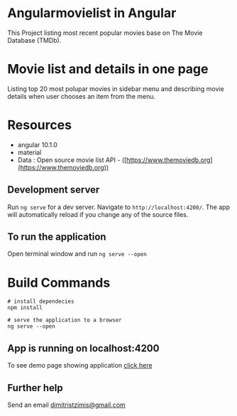 # Angularmovielist in Angular

This Project listing most recent popular movies base on The Movie Database (TMDb).

# Movie list and details in one page

Listing top 20 most polupar movies in sidebar menu and describing movie details when user chooses an item from the menu.

# Resources

- angular 10.1.0
- material
- Data : Open source movie list API - ([https://www.themoviedb.org](https://www.themoviedb.org))

## Development server

Run `ng serve` for a dev server. Navigate to `http://localhost:4200/`. The app will automatically reload if you change any of the source files.

## To run the application

Open terminal window and run `ng serve --open`

# Build Commands
```
# install dependecies
npm install

# serve the application to a browser
ng serve --open
```

## App is running on localhost:4200

To see demo page showing application [click here](https://prnt.sc/uia7en)

## Further help

Send an email dimitristzimis@gmail.com
